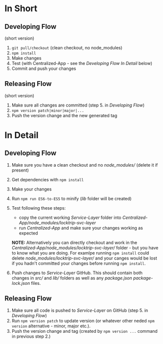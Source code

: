 # In Short

## Developing Flow
(short version)
1. `git pull/checkout` (clean checkout, no node_modules)
2. `npm install`
3. Make changes
4. Test (with Centralized-App - see the _Developing Flow_ _In Detail_ below)
5. Commit and push your changes

## Releasing Flow
(short version)
1. Make sure all changes are committed (step 5. in _Developing Flow_)
2. `npm version patch|minor|major|...`
3. Push the version change and the new generated tag


# In Detail

## Developing Flow
1. Make sure you have a clean checkout and no _node_modules/_ (delete it if present)
2. Get dependencies with `npm install` 
3. Make your changes
4. Run `npm run ES6-to-ES5` to minify (_lib_ folder will be created)
5. Test following these steps:
   - copy the current working _Service-Layer_ folder   into _Centralized-App/node_modules/locktrip-svc-layer_
   - run _Centralized-App_ and make sure your changes working as expected 
 
    **NOTE:** Alternatively you can directly checkout and work in the _Centralized-App/node_modules/locktrip-svc-layer/_ folder - but you have to know what you are doing. For examlpe running `npm install` could delete _node_modules/locktrip-svc-layer/_ and your canges would be lost if you hadn't committed your changes before running `npm install`.
6. Push changes to _Service-Layer_ GitHub. This should contain both changes in _src/_ and _lib/_ folders as well as any _package.json_ _package-lock.json_ files.

## Releasing Flow
1. Make sure all code is pushed to _Service-Layer_ on GitHub (step 5. in _Developing Flow_)
2. Run `npm version patch` to update version (or whatever other neded `npm version` alternative - minor, major etc.).
3. Push the version change and tag (created by `npm version ...` command in previous step 2.)
